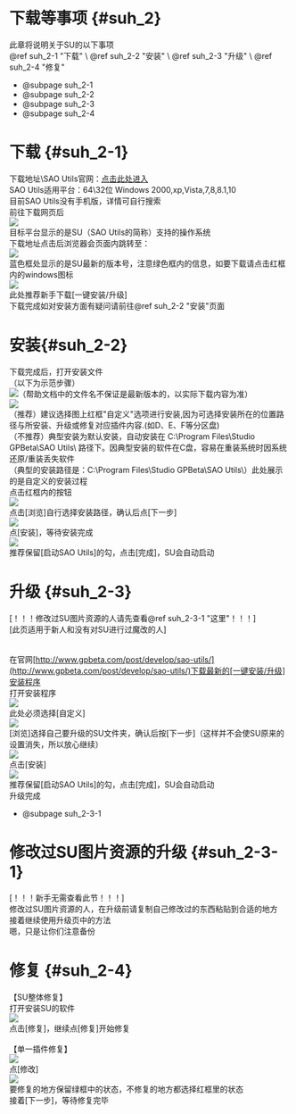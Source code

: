 # 下载等事项 {#suh_2}
此章将说明关于SU的以下事项<br>
@ref suh_2-1 "下载" \ @ref suh_2-2 "安装" \ @ref suh_2-3 "升级" \ @ref suh_2-4 "修复"
- @subpage suh_2-1
- @subpage suh_2-2
- @subpage suh_2-3
- @subpage suh_2-4

# 下载 {#suh_2-1}
下载地址\SAO Utils官网：[点击此处进入](http://www.gpbeta.com/post/develop/sao-utils/)<br>
SAO Utils适用平台：64\32位 Windows 2000,xp,Vista,7,8,8.1,10<br>
目前SAO Utils没有手机版，详情可自行搜索<br>
前往下载网页后<br>
![](https://github.com/LiyroPen/SAO_Utils_help/tree/master/Images/2-1-1.jpg)<br>
目标平台显示的是SU（SAO Utils的简称）支持的操作系统<br>
下载地址点击后浏览器会页面内跳转至：<br>
![](https://github.com/LiyroPen/SAO_Utils_help/tree/master/Images/2-1-2.jpg)<br>
蓝色框处显示的是SU最新的版本号，注意绿色框内的信息，如要下载请点击红框内的windows图标<br>
![](https://github.com/LiyroPen/SAO_Utils_help/tree/master/Images/2-1-2.jpg)<br>
此处推荐新手下载[一键安装/升级]<br>
下载完成如对安装方面有疑问请前往@ref suh_2-2 "安装"页面

# 安装{#suh_2-2}
下载完成后，打开安装文件<br>
（以下为示范步骤）<br>
![](https://github.com/LiyroPen/SAO_Utils_help/tree/master/Images/2-2-1.jpg)（帮助文档中的文件名不保证是最新版本的，以实际下载内容为准）<br>
![](https://github.com/LiyroPen/SAO_Utils_help/tree/master/Images/2-2-2.jpg)<br>
（推荐）建议选择图上红框"自定义"选项进行安装,因为可选择安装所在的位置路径与所安装、升级或修复对应插件内容.(如D、E、F等分区盘)<br>
（不推荐）典型安装为默认安装，自动安装在 C:\Program Files\Studio GPBeta\SAO Utils\  路径下。因典型安装的软件在C盘，容易在重装系统时因系统还原/重装丢失软件<br>
（典型的安装路径是：C:\Program Files\Studio GPBeta\SAO Utils\）此处展示的是自定义的安装过程<br>
点击红框内的按钮<br>
![](https://github.com/LiyroPen/SAO_Utils_help/tree/master/Images/2-2-3.jpg)<br>
点击[浏览]自行选择安装路径，确认后点[下一步]<br>
![](https://github.com/LiyroPen/SAO_Utils_help/tree/master/Images/2-2-4.jpg)<br>
点[安装]，等待安装完成<br>
![](https://github.com/LiyroPen/SAO_Utils_help/tree/master/Images/2-2-5.jpg)<br>
推荐保留[启动SAO Utils]的勾，点击[完成]，SU会自动启动

# 升级 {#suh_2-3}
[！！！修改过SU图片资源的人请先查看@ref suh_2-3-1 "这里"！！！]<br>
[此页适用于新人和没有对SU进行过魔改的人]<br><br><br>
在官网[http://www.gpbeta.com/post/develop/sao-utils/](http://www.gpbeta.com/post/develop/sao-utils/)下载最新的[一键安装/升级]安装程序<br>
打开安装程序<br>
![](https://github.com/LiyroPen/SAO_Utils_help/tree/master/Images/2-3-1.jpg)<br>
此处必须选择[自定义]<br>
![](https://github.com/LiyroPen/SAO_Utils_help/tree/master/Images/2-3-2.jpg)<br>
[浏览]选择自己要升级的SU文件夹，确认后按[下一步]（这样并不会使SU原来的设置消失，所以放心继续）<br>
![](https://github.com/LiyroPen/SAO_Utils_help/tree/master/Images/2-3-3.jpg)<br>
点击[安装]<br>
![](https://github.com/LiyroPen/SAO_Utils_help/tree/master/Images/2-3-4.jpg)<br>
推荐保留[启动SAO Utils]的勾，点击[完成]，SU会自动启动<br>
升级完成

- @subpage suh_2-3-1

# 修改过SU图片资源的升级 {#suh_2-3-1}
[！！！新手无需查看此节！！！]<br>
修改过SU图片资源的人，在升级前请复制自己修改过的东西粘贴到合适的地方<br>
接着继续使用升级页中的方法<br>
嗯，只是让你们注意备份

# 修复 {#suh_2-4}
【SU整体修复】<br>
打开安装SU的软件<br>
![](https://github.com/LiyroPen/SAO_Utils_help/tree/master/Images/2-4-1.jpg)<br>
点击[修复]，继续点[修复]开始修复<br><br>
【单一插件修复】<br>
![](https://github.com/LiyroPen/SAO_Utils_help/tree/master/Images/2-4-2.jpg)<br>
点[修改]<br>
![](https://github.com/LiyroPen/SAO_Utils_help/tree/master/Images/2-4-3.jpg)<br>
要修复的地方保留绿框中的状态，不修复的地方都选择红框里的状态<br>
接着[下一步]，等待修复完毕
